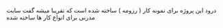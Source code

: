 درود 
این پروژه برای نمونه کار ( رزومه ) ساخته شده است که تقریبا میشه گفت سایت مدرنی برای انواع کار ها ساخته شده
